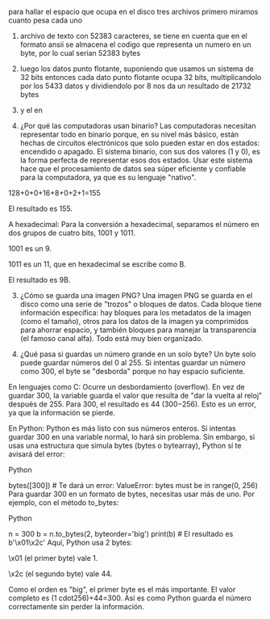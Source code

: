 para hallar el espacio que ocupa en el disco tres archivos primero miramos cuanto pesa cada uno

1. archivo de texto con 52383 caracteres, se tiene en cuenta que en el formato ansii se almacena el codigo que representa un numero en un byte, por lo cual serian 52383 bytes

2. luego los datos punto flotante, suponiendo que usamos un sistema de 32 bits entonces cada dato punto flotante ocupa 32 bits, multiplicandolo por los 5433 datos y dividiendolo por 8 nos da un resultado de 21732 bytes

3. y el en



1. ¿Por qué las computadoras usan binario?
Las computadoras necesitan representar todo en binario porque, en su nivel más básico, están hechas de circuitos electrónicos que solo pueden estar en dos estados: encendido o apagado. El sistema binario, con sus dos valores (1 y 0), es la forma perfecta de representar esos dos estados. Usar este sistema hace que el procesamiento de datos sea súper eficiente y confiable para la computadora, ya que es su lenguaje "nativo".


128+0+0+16+8+0+2+1=155

El resultado es 155.

A hexadecimal: Para la conversión a hexadecimal, separamos el número en dos grupos de cuatro bits, 1001 y 1011.

1001 es un 9.

1011 es un 11, que en hexadecimal se escribe como B.

El resultado es 9B.

3. ¿Cómo se guarda una imagen PNG?
Una imagen PNG se guarda en el disco como una serie de "trozos" o bloques de datos. Cada bloque tiene información específica: hay bloques para los metadatos de la imagen (como el tamaño), otros para los datos de la imagen ya comprimidos para ahorrar espacio, y también bloques para manejar la transparencia (el famoso canal alfa). Todo está muy bien organizado.

4. ¿Qué pasa si guardas un número grande en un solo byte?
Un byte solo puede guardar números del 0 al 255. Si intentas guardar un número como 300, el byte se "desborda" porque no hay espacio suficiente.

En lenguajes como C: Ocurre un desbordamiento (overflow). En vez de guardar 300, la variable guarda el valor que resulta de "dar la vuelta al reloj" después de 255. Para 300, el resultado es 44 (300−256). Esto es un error, ya que la información se pierde.

En Python: Python es más listo con sus números enteros. Si intentas guardar 300 en una variable normal, lo hará sin problema. Sin embargo, si usas una estructura que simula bytes (bytes o bytearray), Python sí te avisará del error:

Python

bytes([300]) # Te dará un error: ValueError: bytes must be in range(0, 256)
Para guardar 300 en un formato de bytes, necesitas usar más de uno. Por ejemplo, con el método to_bytes:

Python

n = 300
b = n.to_bytes(2, byteorder='big')
print(b) # El resultado es b'\x01\x2c'
Aquí, Python usa 2 bytes:

\x01 (el primer byte) vale 1.

\x2c (el segundo byte) vale 44.

Como el orden es "big", el primer byte es el más importante. El valor completo es (1
cdot256)+44=300. Así es como Python guarda el número correctamente sin perder la información.
